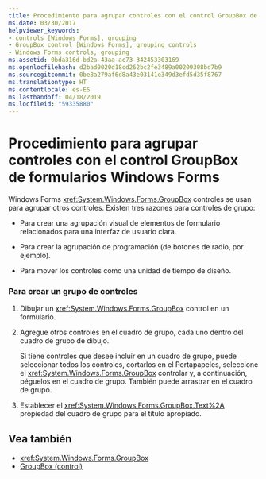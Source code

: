 ```yaml
---
title: Procedimiento para agrupar controles con el control GroupBox de formularios Windows Forms
ms.date: 03/30/2017
helpviewer_keywords:
- controls [Windows Forms], grouping
- GroupBox control [Windows Forms], grouping controls
- Windows Forms controls, grouping
ms.assetid: 0bda316d-bd2a-43aa-ac73-342453303169
ms.openlocfilehash: d2bad0020d18cd262bc2fe3489a00209308bd7b9
ms.sourcegitcommit: 0be8a279af6d8a43e03141e349d3efd5d35f8767
ms.translationtype: HT
ms.contentlocale: es-ES
ms.lasthandoff: 04/18/2019
ms.locfileid: "59335880"
---
```

# <a name="how-to-group-controls-with-the-windows-forms-groupbox-control"></a>Procedimiento para agrupar controles con el control GroupBox de formularios Windows Forms
Windows Forms <xref:System.Windows.Forms.GroupBox> controles se usan para agrupar otros controles. Existen tres razones para controles de grupo:  
  
-   Para crear una agrupación visual de elementos de formulario relacionados para una interfaz de usuario clara.  
  
-   Para crear la agrupación de programación (de botones de radio, por ejemplo).  
  
-   Para mover los controles como una unidad de tiempo de diseño.  
  
### <a name="to-create-a-group-of-controls"></a>Para crear un grupo de controles  
  
1. Dibujar un <xref:System.Windows.Forms.GroupBox> control en un formulario.  
  
2. Agregue otros controles en el cuadro de grupo, cada uno dentro del cuadro de grupo de dibujo.  
  
     Si tiene controles que desee incluir en un cuadro de grupo, puede seleccionar todos los controles, cortarlos en el Portapapeles, seleccione el <xref:System.Windows.Forms.GroupBox> controlar y, a continuación, péguelos en el cuadro de grupo. También puede arrastrar en el cuadro de grupo.  
  
3. Establecer el <xref:System.Windows.Forms.GroupBox.Text%2A> propiedad del cuadro de grupo para el título apropiado.  
  
## <a name="see-also"></a>Vea también

- <xref:System.Windows.Forms.GroupBox>
- [GroupBox (control)](groupbox-control-windows-forms.md)

